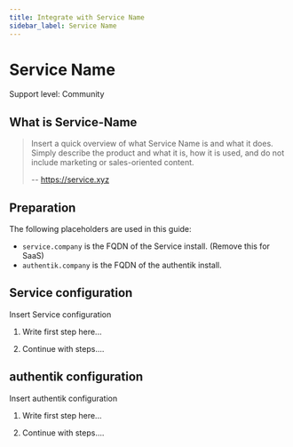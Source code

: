 ```yaml
---
title: Integrate with Service Name
sidebar_label: Service Name
---
```


# Service Name

<span class="badge badge--secondary">Support level: Community</span>

## What is Service-Name

> Insert a quick overview of what Service Name is and what it does. Simply describe the product and what it is, how it is used, and do not include marketing or sales-oriented content.
>
> -- https://service.xyz

## Preparation

The following placeholders are used in this guide:

- `service.company` is the FQDN of the Service install. (Remove this for SaaS)
- `authentik.company` is the FQDN of the authentik install.

## Service configuration

Insert Service configuration

1. Write first step here...

2. Continue with steps....

## authentik configuration

Insert authentik configuration

1. Write first step here...

2. Continue with steps....
